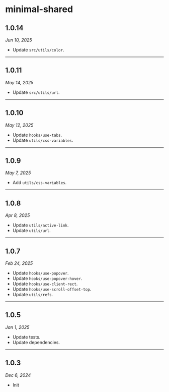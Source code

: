 # minimal-shared

## 1.0.14

_Jun 10, 2025_

- Update `src/utils/color`.

---

## 1.0.11

_May 14, 2025_

- Update `src/utils/url`.

---

## 1.0.10

_May 12, 2025_

- Update `hooks/use-tabs`.
- Update `utils/css-variables`.

---

## 1.0.9

_May 7, 2025_

- Add `utils/css-variables`.

---

## 1.0.8

_Apr 8, 2025_

- Update `utils/active-link`.
- Update `utils/url`.

---

## 1.0.7

_Feb 24, 2025_

- Update `hooks/use-popover`.
- Update `hooks/use-popover-hover`.
- Update `hooks/use-client-rect`.
- Update `hooks/use-scroll-offset-top`.
- Update `utils/refs`.

---

## 1.0.5

_Jan 1, 2025_

- Update tests.
- Update dependencies.

---

## 1.0.3

_Dec 6, 2024_

- Init
